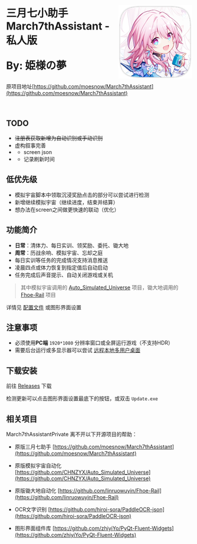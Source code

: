 <div>
<p>
    <img src="./assets/screenshot/March7th.png" align="right">
</p>

<h1>
三月七小助手<br>
March7thAssistant - 私人版

By: 姫様の夢
</h1>

原项目地址[https://github.com/moesnow/March7thAssistant](https://github.com/moesnow/March7thAssistant)

<p>
    <img alt="" src="https://img.shields.io/github/v/release/himesamanoyume/himesamanoyume?style=flat-square&color=4096d8" />
    <img alt="" src="https://img.shields.io/github/downloads/himesamanoyume/himesamanoyume/total?style=flat-square&color=f18cb9" />
</p>

</div>

## TODO

- ~~注册表获取新增为自动识别或手动识别~~
- 虚构叙事完善
- - screen json
- - 记录刷新时间

## 低优先级

- 模拟宇宙脚本中领取沉浸奖励点击的部分可以尝试进行检测
- 新增继续模拟宇宙（继续进度，结束并结算）
- 想办法在screen之间做更快速的联动（优化）

## 功能简介

- **日常**：清体力、每日实训、领奖励、委托、锄大地
- **周常**：历战余响、模拟宇宙、忘却之庭
- 每日实训等任务的完成情况支持消息推送
- 凌晨四点或体力恢复到指定值后自动启动
- 任务完成后声音提示、自动关闭游戏或关机

> 其中模拟宇宙调用的 [Auto_Simulated_Universe](https://github.com/himesamanoyume/Auto_Simulated_Universe) 项目，锄大地调用的 [Fhoe-Rail](https://github.com/himesamanoyume/Fhoe-Rail) 项目

详情见 [配置文件](assets/config/config.example.yaml) 或图形界面设置 

## 注意事项

- 必须使用**PC端** `1920*1080` 分辨率窗口或全屏运行游戏（不支持HDR）
- 需要后台运行或多显示器可以尝试 [远程本地多用户桌面](https://asu.stysqy.top/guide/bs.html)

## 下载安装

前往 [Releases](https://github.com/himesamanoyume/himesamanoyume/releases/latest) 下载

检测更新可以点击图形界面设置最底下的按钮，或双击 `Update.exe`

## 相关项目

March7thAssistantPrivate 离不开以下开源项目的帮助：

- 原版三月七助手 [https://github.com/moesnow/March7thAssistant](https://github.com/moesnow/March7thAssistant)

- 原版模拟宇宙自动化 [https://github.com/CHNZYX/Auto_Simulated_Universe](https://github.com/CHNZYX/Auto_Simulated_Universe)

- 原版锄大地自动化 [https://github.com/linruowuyin/Fhoe-Rail](https://github.com/linruowuyin/Fhoe-Rail)

- OCR文字识别 [https://github.com/hiroi-sora/PaddleOCR-json](https://github.com/hiroi-sora/PaddleOCR-json)

- 图形界面组件库 [https://github.com/zhiyiYo/PyQt-Fluent-Widgets](https://github.com/zhiyiYo/PyQt-Fluent-Widgets)